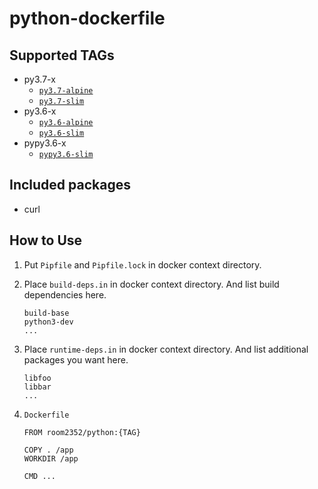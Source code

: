 # python-dockerfile

## Supported TAGs

* py3.7-x
  * [`py3.7-alpine`](https://github.com/room2352/python-dockerfile/blob/master/alpine/py3.7/Dockerfile)
  * [`py3.7-slim`](https://github.com/room2352/python-dockerfile/blob/master/slim/py3.7/Dockerfile)
* py3.6-x
  * [`py3.6-alpine`](https://github.com/room2352/python-dockerfile/blob/master/alpine/py3.6/Dockerfile)
  * [`py3.6-slim`](https://github.com/room2352/python-dockerfile/blob/master/slim/py3.6/Dockerfile)
* pypy3.6-x
  * [`pypy3.6-slim`](https://github.com/room2352/python-dockerfile/blob/master/slim/pypy3.6/Dockerfile)


## Included packages

* curl


## How to Use

1. Put `Pipfile` and `Pipfile.lock` in docker context directory.

2. Place `build-deps.in` in docker context directory.
And list build dependencies here.

    ```
    build-base
    python3-dev
    ...
    ```

3. Place `runtime-deps.in` in docker context directory.
And list additional packages you want here.

    ```
    libfoo
    libbar
    ...
    ```

4. `Dockerfile`

    ```
    FROM room2352/python:{TAG}

    COPY . /app
    WORKDIR /app

    CMD ...
    ```

